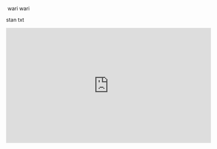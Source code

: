 
![]()
wari wari

stan txt
<iframe width="560" height="315" src="https://www.youtube.com/embed/SwUZEqd2yEY" title="YouTube video player" frameborder="0" allow="accelerometer; autoplay; clipboard-write; encrypted-media; gyroscope; picture-in-picture; web-share" allowfullscreen></iframe>
